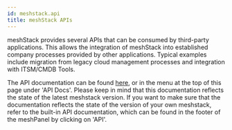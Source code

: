 ```yaml
---
id: meshstack.api
title: meshStack APIs
---
```


meshStack provides several APIs that can be consumed by third-party applications. This allows the integration of meshStack into established company processes provided by other applications. Typical examples include migration from legacy cloud management processes and integration with ITSM/CMDB Tools.

The API documentation can be found [here](/api/), or in the menu at the top of this page under 'API Docs'. Please keep in mind that this documentation reflects the state of the latest meshstack version. If you want to make sure that the documentation reflects the state of the version of your own meshstack, refer to the built-in API documentation, which can be found in the footer of the meshPanel by clicking on 'API'.
